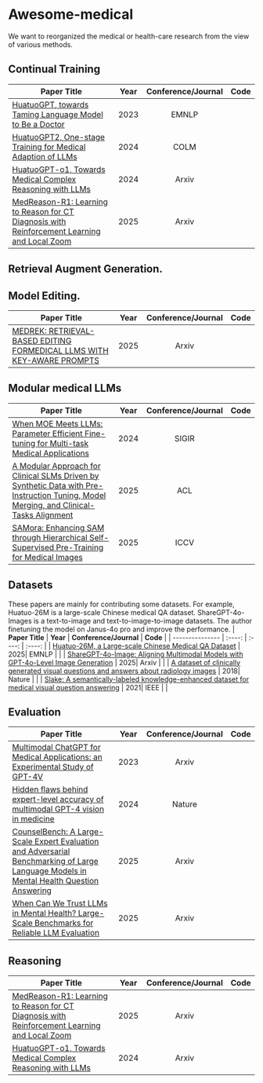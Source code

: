 # Awesome-medical

We want to reorganized the medical or health-care research from the view of various methods. 


## Continual Training

| **Paper Title** | **Year** | **Conference/Journal** | **Code** |
| --------------- | :----: | :----: | :----: |
| [HuatuoGPT, towards Taming Language Model to Be a Doctor](https://arxiv.org/abs/2305.15075) | 2023 |  EMNLP | |
| [HuatuoGPT2, One-stage Training for Medical Adaption of LLMs](https://arxiv.org/abs/2305.15075) | 2024 |  COLM | |
| [HuatuoGPT-o1, Towards Medical Complex Reasoning with LLMs](https://arxiv.org/abs/2412.18925) | 2024 |  Arxiv | |
| [MedReason-R1: Learning to Reason for CT Diagnosis with Reinforcement Learning and Local Zoom](https://arxiv.org/abs/2505.10717) | 2025 |  Arxiv | |


## Retrieval Augment Generation. 

## Model Editing. 

| **Paper Title** | **Year** | **Conference/Journal** | **Code** |
| --------------- | :----: | :----: | :----: |
| [MEDREK: RETRIEVAL-BASED EDITING FORMEDICAL LLMS WITH KEY-AWARE PROMPTS](https://arxiv.org/pdf/2510.13500) | 2025 |  Arxiv | |

## Modular medical LLMs

| **Paper Title** | **Year** | **Conference/Journal** | **Code** |
| --------------- | :----: | :----: | :----: |
| [When MOE Meets LLMs: Parameter Efficient Fine-tuning for Multi-task Medical Applications](https://arxiv.org/abs/2310.18339) | 2024 |  SIGIR | |
| [A Modular Approach for Clinical SLMs Driven by Synthetic Data with Pre-Instruction Tuning, Model Merging, and Clinical-Tasks Alignment](https://arxiv.org/pdf/2505.10717) | 2025 |  ACL | |
| [SAMora: Enhancing SAM through Hierarchical Self-Supervised Pre-Training for Medical Images](https://openaccess.thecvf.com/content/ICCV2025/papers/Chen_SAMora_Enhancing_SAM_through_Hierarchical_Self-Supervised_Pre-Training_for_Medical_Images_ICCV_2025_paper.pdf) | 2025 |  ICCV | |



## Datasets

These papers are mainly for contributing some datasets. For example, Huatuo-26M is a large-scale Chinese medical QA dataset. ShareGPT-4o-Images is a text-to-image and text-to-image-to-image datasets. The author finetuning the model on Janus-4o pro and improve the performance.
| **Paper Title** | **Year** | **Conference/Journal** | **Code** |
| --------------- | :----: | :----: | :----: |
| [Huatuo-26M, a Large-scale Chinese Medical QA Dataset](https://arxiv.org/abs/2305.01526) | 2025|  EMNLP | |
| [ShareGPT-4o-Image: Aligning Multimodal Models with GPT-4o-Level Image Generation](https://arxiv.org/pdf/2506.18095) | 2025|  Arxiv | |
| [A dataset of clinically generated visual questions and answers about radiology images](https://www.nature.com/articles/sdata2018251.pdf) | 2018| Nature | |
| [Slake: A semantically-labeled knowledge-enhanced dataset for medical visual question answering](https://ieeexplore.ieee.org/stamp/stamp.jsp?arnumber=9434010) | 2021| IEEE | |

## Evaluation

| **Paper Title** | **Year** | **Conference/Journal** | **Code** |
| --------------- | :----: | :----: | :----: |
| [Multimodal ChatGPT for Medical Applications: an Experimental Study of GPT-4V](https://arxiv.org/pdf/2310.19061) | 2023|  Arxiv | |
| [Hidden flaws behind expert-level accuracy of multimodal GPT-4 vision in medicine](https://www.nature.com/articles/s41746-024-01185-7.pdf) | 2024| Nature | |
| [CounselBench: A Large-Scale Expert Evaluation and Adversarial Benchmarking of Large Language Models in Mental Health Question Answering](https://arxiv.org/abs/2506.08584) | 2025|  Arxiv | |
| [When Can We Trust LLMs in Mental Health? Large-Scale Benchmarks for Reliable LLM Evaluation](https://arxiv.org/abs/2510.19032) | 2025|  Arxiv | |

## Reasoning

| **Paper Title** | **Year** | **Conference/Journal** | **Code** |
| --------------- | :----: | :----: | :----: |
| [MedReason-R1: Learning to Reason for CT Diagnosis with Reinforcement Learning and Local Zoom](https://arxiv.org/pdf/2510.19626) | 2025 |  Arxiv | |
| [HuatuoGPT-o1, Towards Medical Complex Reasoning with LLMs](https://arxiv.org/abs/2412.18925) | 2024 |  Arxiv | |






